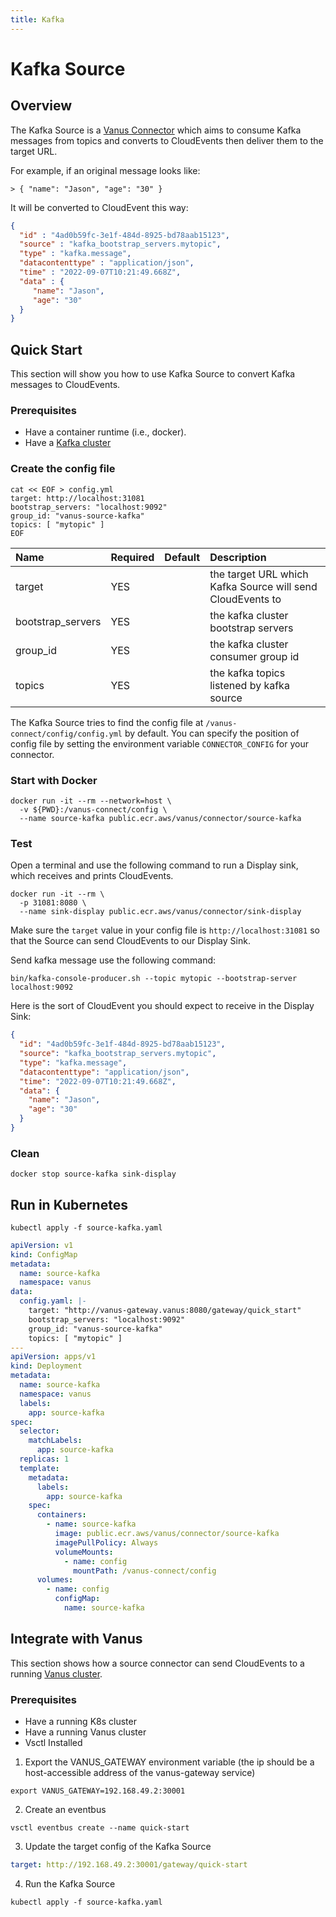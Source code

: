 ```yaml
---
title: Kafka
---
```


# Kafka Source

## Overview

The Kafka Source is a [Vanus Connector][vc] which aims to consume Kafka messages from topics and converts to CloudEvents
then deliver them to the target URL.

For example, if an original message looks like:

```text
> { "name": "Jason", "age": "30" }
```

It will be converted to CloudEvent this way:

``` JSON
{
  "id" : "4ad0b59fc-3e1f-484d-8925-bd78aab15123",
  "source" : "kafka_bootstrap_servers.mytopic",
  "type" : "kafka.message",
  "datacontenttype" : "application/json",
  "time" : "2022-09-07T10:21:49.668Z",
  "data" : {
	 "name": "Jason",
	 "age": "30"
  }
}
```

## Quick Start

This section will show you how to use Kafka Source to convert Kafka messages to CloudEvents.

### Prerequisites

- Have a container runtime (i.e., docker).
- Have a [Kafka cluster](https://kafka.apache.org)

### Create the config file

```shell
cat << EOF > config.yml
target: http://localhost:31081
bootstrap_servers: "localhost:9092"
group_id: "vanus-source-kafka"
topics: [ "mytopic" ]
EOF
```

| Name              | Required | Default  | Description                                                |
|:------------------|:---------|:--------:|:-----------------------------------------------------------|
| target            | YES      |          | the target URL which Kafka Source will send CloudEvents to |
| bootstrap_servers | YES      |          | the kafka cluster bootstrap servers                        |
| group_id          | YES      |          | the kafka cluster consumer group id                        |
| topics            | YES      |          | the kafka topics listened by kafka source                  |


The Kafka Source tries to find the config file at `/vanus-connect/config/config.yml` by default. You can specify the
position of config file by setting the environment variable `CONNECTOR_CONFIG` for your connector.

### Start with Docker

```shell
docker run -it --rm --network=host \
  -v ${PWD}:/vanus-connect/config \
  --name source-kafka public.ecr.aws/vanus/connector/source-kafka
```

### Test

Open a terminal and use the following command to run a Display sink, which receives and prints CloudEvents.

```shell
docker run -it --rm \
  -p 31081:8080 \
  --name sink-display public.ecr.aws/vanus/connector/sink-display
```

Make sure the `target` value in your config file is `http://localhost:31081` so that the Source can send CloudEvents to
our Display Sink.

Send kafka message use the following command:

```shell
bin/kafka-console-producer.sh --topic mytopic --bootstrap-server localhost:9092
```

Here is the sort of CloudEvent you should expect to receive in the Display Sink:

```json
{
  "id": "4ad0b59fc-3e1f-484d-8925-bd78aab15123",
  "source": "kafka_bootstrap_servers.mytopic",
  "type": "kafka.message",
  "datacontenttype": "application/json",
  "time": "2022-09-07T10:21:49.668Z",
  "data": {
    "name": "Jason",
    "age": "30"
  }
}
```

### Clean

```shell
docker stop source-kafka sink-display
```

## Run in Kubernetes

```shell
kubectl apply -f source-kafka.yaml
```

```yaml
apiVersion: v1
kind: ConfigMap
metadata:
  name: source-kafka
  namespace: vanus
data:
  config.yaml: |-
    target: "http://vanus-gateway.vanus:8080/gateway/quick_start"
    bootstrap_servers: "localhost:9092"
    group_id: "vanus-source-kafka"
    topics: [ "mytopic" ]
---
apiVersion: apps/v1
kind: Deployment
metadata:
  name: source-kafka
  namespace: vanus
  labels:
    app: source-kafka
spec:
  selector:
    matchLabels:
      app: source-kafka
  replicas: 1
  template:
    metadata:
      labels:
        app: source-kafka
    spec:
      containers:
        - name: source-kafka
          image: public.ecr.aws/vanus/connector/source-kafka
          imagePullPolicy: Always
          volumeMounts:
            - name: config
              mountPath: /vanus-connect/config
      volumes:
        - name: config
          configMap:
            name: source-kafka
```

## Integrate with Vanus

This section shows how a source connector can send CloudEvents to a
running [Vanus cluster](https://github.com/linkall-labs/vanus).

### Prerequisites

- Have a running K8s cluster
- Have a running Vanus cluster
- Vsctl Installed

1. Export the VANUS_GATEWAY environment variable (the ip should be a host-accessible address of the vanus-gateway
   service)

```shell
export VANUS_GATEWAY=192.168.49.2:30001
```

2. Create an eventbus

```shell
vsctl eventbus create --name quick-start
```

3. Update the target config of the Kafka Source

```yaml
target: http://192.168.49.2:30001/gateway/quick-start
```

4. Run the Kafka Source

```shell
kubectl apply -f source-kafka.yaml
```

[vc]: https://www.vanus.dev/introduction/concepts#vanus-connect
